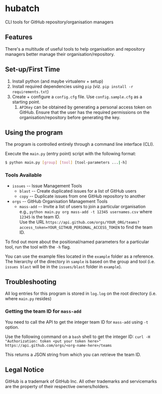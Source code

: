 # hubatch
CLI tools for GitHub repository/organisation managers

## Features

There's a multitude of useful tools to help organisation and repository managers better manage their organisation/repository.

## Set-up/First Time

1. Install python (and maybe virtualenv + setup)
1. Install required dependencies using `pip` (viz. `pip install -r requirements.txt`)
1. Create + configure a `config.cfg` file. Use `config.sample.cfg` as a starting point.
   1. `APIKey` can be obtained by generating a personal access token on GitHub. Ensure that the user has the required permissions on the organisation/repository before generating the key.

## Using the program

The program is controlled entirely through a command line interface (CLI).

Execute the `main.py` (entry point) script with the following format:

```bash
$ python main.py [group] [tool] [tool-parameters ...|-h]
```

### Tools Available

* `issues` -- Issue Management Tools
  * `blast` -- Create duplicated issues for a list of GitHub users
  * `copy` -- Duplicate issues from one GitHub repository to another
* `orgs` -- GitHub Organisation Management Tools
  * `mass-add` -- Invite a list of users to join a particular organisation<br>
     e.g., `python main.py org mass-add -t 12345 usernames.csv` where `12345` is the team ID.<br>
     Use the URL `https://api.github.com/orgs/YOUR_ORG/teams?access_token=YOUR_GITHUB_PERSONAL_ACCESS_TOKEN` to find the team ID.

To find out more about the positional/named parameters for a particular tool, run the tool with the `-h` flag.

You can use the example files located in the `example` folder as a reference. The hierarchy of the directory in `sample` is based on the group and tool (i.e. `issues blast` will be in the `issues/blast` folder in `example`).

## Troubleshooting

All log entries for this program is stored in `log.log` on the root directory
(i.e. where `main.py` resides)

### Getting the team ID for `mass-add`

You need to call the API to get the integer team ID for `mass-add` using `-t` option.

Use the following command on a `bash` shell to get the integer ID:
`curl -H "Authorization: token <put your token here>" https://api.github.com/orgs/<org-name-here>/teams`

This returns a JSON string from which you can retrieve the team ID.

## Legal Notice

GitHub is a trademark of GitHub Inc. All other trademarks and servicemarks are the property of their respective owners/holders.

